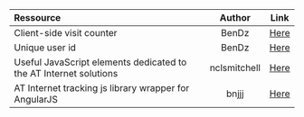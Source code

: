 | Ressource | Author | Link |
|:-|:-:|:-:|
| Client-side visit counter | BenDz | [Here](https://github.com/BenDz/client-side-visit-counter/) |
| Unique user id | BenDz | [Here](https://github.com/BenDz/unique-user-id/) |
| Useful JavaScript elements dedicated to the AT Internet solutions | nclsmitchell | [Here](https://github.com/nclsmitchell/at-internet) |
| AT Internet tracking js library wrapper for AngularJS | bnjjj | [Here](https://github.com/ovh-ux/ng-at-internet) |
